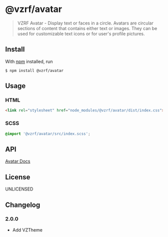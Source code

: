 # @vzrf/avatar

> VZRF Avatar - Display text or faces in a circle. Avatars are circular sections of content that contains either text or images. They can be used for customizable text icons or for user's profile pictures.


## Install

With [npm](https://npmjs.org/) installed, run

```
$ npm install @vzrf/avatar
```

## Usage

### HTML
```html
<link rel="stylesheet" href="node_modules/@vzrf/avatar/dist/index.css">
```

### SCSS
```scss
@import '@vzrf/avatar/src/index.scss';
```

## API
[Avatar Docs](https://vzrf-docs.cfappsawsnpeast.ebiz.verizon.com/ui-elements/avatar)

## License
UNLICENSED

## Changelog

### 2.0.0

* Add VZTheme



